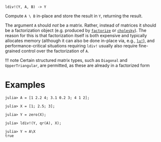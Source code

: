 ```
ldiv!(Y, A, B) -> Y
```

Compute `A \ B` in-place and store the result in `Y`, returning the result.

The argument `A` should *not* be a matrix.  Rather, instead of matrices it should be a factorization object (e.g. produced by [`factorize`](@ref) or [`cholesky`](@ref)). The reason for this is that factorization itself is both expensive and typically allocates memory (although it can also be done in-place via, e.g., [`lu!`](@ref)), and performance-critical situations requiring `ldiv!` usually also require fine-grained control over the factorization of `A`.

!!! note
    Certain structured matrix types, such as `Diagonal` and `UpperTriangular`, are permitted, as these are already in a factorized form


# Examples

```jldoctest
julia> A = [1 2.2 4; 3.1 0.2 3; 4 1 2];

julia> X = [1; 2.5; 3];

julia> Y = zero(X);

julia> ldiv!(Y, qr(A), X);

julia> Y ≈ A\X
true
```

